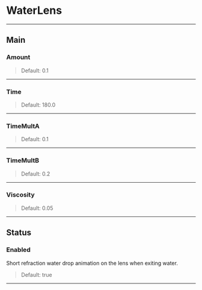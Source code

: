 # WaterLens

---

## Main

### Amount

>Default: 0.1

---

### Time

>Default: 180.0

---

### TimeMultA

>Default: 0.1

---

### TimeMultB

>Default: 0.2

---

### Viscosity

>Default: 0.05

---

## Status

### Enabled

Short refraction water drop animation on the lens when exiting water.

>Default: true

---
